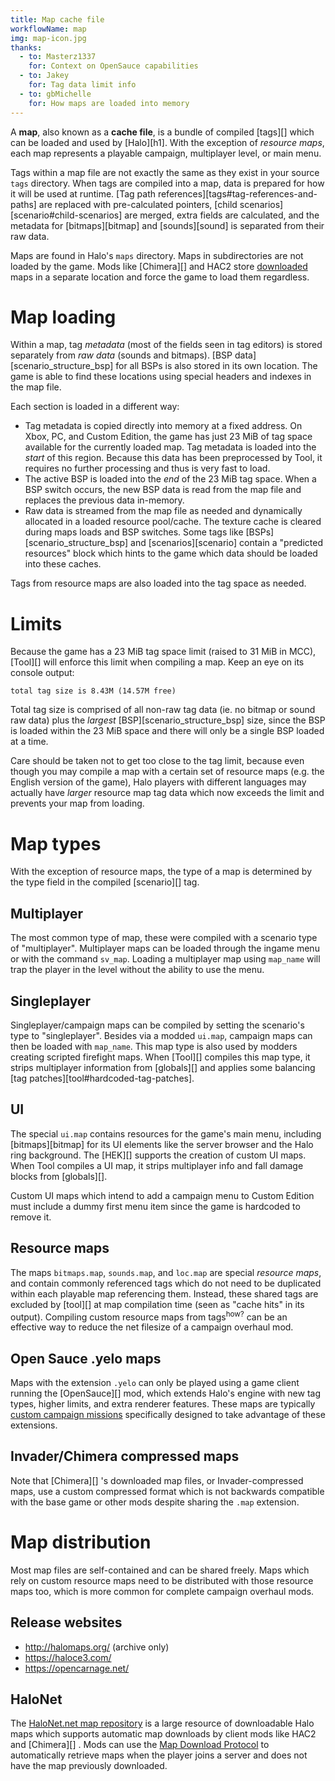```yaml
---
title: Map cache file
workflowName: map
img: map-icon.jpg
thanks:
  - to: Masterz1337
    for: Context on OpenSauce capabilities
  - to: Jakey
    for: Tag data limit info
  - to: gbMichelle
    for: How maps are loaded into memory
---
```


A **map**, also known as a **cache file**, is a bundle of compiled [tags][] which can be loaded and used by [Halo][h1]. With the exception of _resource maps_, each map represents a playable campaign, multiplayer level, or main menu.

Tags within a map file are not exactly the same as they exist in your source `tags` directory. When tags are compiled into a map, data is prepared for how it will be used at runtime. [Tag path references][tags#tag-references-and-paths] are replaced with pre-calculated pointers, [child scenarios][scenario#child-scenarios] are merged, extra fields are calculated, and the metadata for [bitmaps][bitmap] and [sounds][sound] is separated from their raw data.

Maps are found in Halo's `maps` directory. Maps in subdirectories are not loaded by the game. Mods like [Chimera][] and HAC2 store [downloaded](#halonet) maps in a separate location and force the game to load them regardless.

# Map loading
Within a map, tag _metadata_ (most of the fields seen in tag editors) is stored separately from _raw data_ (sounds and bitmaps). [BSP data][scenario_structure_bsp] for all BSPs is also stored in its own location. The game is able to find these locations using special headers and indexes in the map file.

Each section is loaded in a different way:

* Tag metadata is copied directly into memory at a fixed address. On Xbox, PC, and Custom Edition, the game has just 23 MiB of tag space available for the currently loaded map. Tag metadata is loaded into the _start_ of this region. Because this data has been preprocessed by Tool, it requires no further processing and thus is very fast to load.
* The active BSP is loaded into the _end_ of the 23 MiB tag space. When a BSP switch occurs, the new BSP data is read from the map file and replaces the previous data in-memory.
* Raw data is streamed from the map file as needed and dynamically allocated in a loaded resource pool/cache. The texture cache is cleared during maps loads and BSP switches. Some tags like [BSPs][scenario_structure_bsp] and [scenarios][scenario] contain a "predicted resources" block which hints to the game which data should be loaded into these caches.

Tags from resource maps are also loaded into the tag space as needed.

# Limits
Because the game has a 23 MiB tag space limit (raised to 31 MiB in MCC), [Tool][] will enforce this limit when compiling a map. Keep an eye on its console output:

```
total tag size is 8.43M (14.57M free)
```

Total tag size is comprised of all non-raw tag data (ie. no bitmap or sound raw data) plus the _largest_ [BSP][scenario_structure_bsp] size, since the BSP is loaded within the 23 MiB space and there will only be a single BSP loaded at a time.

Care should be taken not to get too close to the tag limit, because even though you may compile a map with a certain set of resource maps (e.g. the English version of the game), Halo players with different languages may actually have _larger_ resource map tag data which now exceeds the limit and prevents your map from loading.

# Map types
With the exception of resource maps, the type of a map is determined by the type field in the compiled [scenario][] tag.

## Multiplayer
The most common type of map, these were compiled with a scenario type of "multiplayer". Multiplayer maps can be loaded through the ingame menu or with the command `sv_map`. Loading a multiplayer map using `map_name` will trap the player in the level without the ability to use the menu.

## Singleplayer
Singleplayer/campaign maps can be compiled by setting the scenario's type to "singleplayer". Besides via a modded `ui.map`, campaign maps can then be loaded with `map_name`. This map type is also used by modders creating scripted firefight maps. When [Tool][] compiles this map type, it strips multiplayer information from [globals][] and applies some balancing [tag patches][tool#hardcoded-tag-patches].

## UI
The special `ui.map` contains resources for the game's main menu, including [bitmaps][bitmap] for its UI elements like the server browser and the Halo ring background. The [HEK][] supports the creation of custom UI maps. When Tool compiles a UI map, it strips multiplayer info and fall damage blocks from [globals][].

Custom UI maps which intend to add a campaign menu to Custom Edition must include a dummy first menu item since the game is hardcoded to remove it.

## Resource maps
The maps `bitmaps.map`, `sounds.map`, and `loc.map` are special _resource maps_, and contain commonly referenced tags which do not need to be duplicated within each playable map referencing them. Instead, these shared tags are excluded by [tool][] at map compilation time (seen as "cache hits" in its output). Compiling custom resource maps from tags<sup>how?</sup> can be an effective way to reduce the net filesize of a campaign overhaul mod.

## Open Sauce .yelo maps
Maps with the extension `.yelo` can only be played using a game client running the [OpenSauce][] mod, which extends Halo's engine with new tag types, higher limits, and extra renderer features. These maps are typically [custom campaign missions][os-maps] specifically designed to take advantage of these extensions.

## Invader/Chimera compressed maps
Note that [Chimera][] 's downloaded map files, or Invader-compressed maps, use a custom compressed format which is not backwards compatible with the base game or other mods despite sharing the `.map` extension.

# Map distribution
Most map files are self-contained and can be shared freely. Maps which rely on custom resource maps need to be distributed with those resource maps too, which is more common for complete campaign overhaul mods.

## Release websites
* http://halomaps.org/ (archive only)
* https://haloce3.com/
* https://opencarnage.net/

## HaloNet
The [HaloNet.net map repository][halonet-repo] is a large resource of downloadable Halo maps which supports automatic map downloads by client mods like HAC2 and [Chimera][] . Mods can use the [Map Download Protocol][halonet-dl] to automatically retrieve maps when the player joins a server and does not have the map previously downloaded.

[os-maps]: https://haloce3.com/category/downloads/open-sauce-maps/
[halonet-repo]: http://maps.halonet.net/maplist.php
[halonet-dl]: http://wiki.halonet.net/index.php/HaloNet_Map_Download_Protocol
